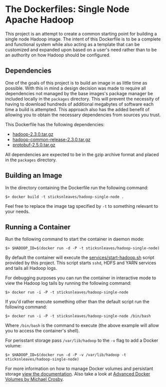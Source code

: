 # The Dockerfiles: Single Node Apache Hadoop

This project is an attempt to create a common starting point for building a single node Hadoop image. The intent of this Dockerfile is to be a complete and functional system while also acting as a template that can be customized and expanded upon based on a user's need rather than to be an authority on how Hadoop should be configured.

## Dependencies

One of the goals of this project is to build an image in as little time as possible. With this in mind a design decision was made to require all dependencies not managed by the base images's package manager be included locally in the ```packages``` directory. This will prevent the necessity of having to download hundreds of additional megabytes of software each time a build is attempted. This approach also has the added benefit of allowing you to obtain the necessary dependencies from sources you trust.

This Dockerfile has the following dependencies:

* [hadoop-2.3.0.tar.gz](http://www.apache.org/dyn/closer.cgi/hadoop/common/)
* [hadoop-common-release-2.3.0.tar.gz](https://github.com/apache/hadoop-common/releases)
* [protobuf-2.5.0.tar.gz](https://code.google.com/p/protobuf/downloads/detail?name=protobuf-2.5.0.tar.gz&can=2&q=)

All dependencies are expected to be in the gzip archive format and placed in the ```packages``` directory.

## Building an Image

In the directory containing the Dockerfile run the following command:

```$> docker build -t sticksnleaves/hadoop-single-node .```

Feel free to replace the image tag specified by ```-t``` to something relevant to your needs.

## Running a Container

Run the following command to start the container in daemon mode:

```$> $HADOOP_ID=$(docker run -d -P -t sticksnleaves/hadoop-single-node)```

By default the container will execute the [services/start-hadoop.sh](https://github.com/sticksnleaves/docker-hadoop-single-node/blob/master/services/start-hadoop.sh) script provided by this project. This script starts ```sshd```, HDFS and YARN services and tails all Hadoop logs.

For debugging purposes you can run the container in interactive mode to view the Hadoop log tails by running the following command:

```$> docker run -i -P -t sticksnleaves/hadoop-single-node```

If you'd rather execute something other than the default script run the following command:

```$> docker run -i -P -t sticksnleaves/hadoop-single-node /bin/bash```

Where ```/bin/bash``` is the command to execute (the above example will allow you to access the container's shell).

For perisstant storage pass ```/var/lib/hadoop``` to the ```-v``` flag to add a Docker volume:

```$> $HADOOP_ID=$(docker run -d -P -v /var/lib/hadoop -t sticksnleaves/hadoop-single-node)```

For more information on how to manage Docker volumes and persistant storage [view the documentation](http://docs.docker.io/en/latest/use/working_with_volumes/). Also take a look at [Advanced Docker Volumes by Michael Crosby](http://crosbymichael.com/advanced-docker-volumes.html).